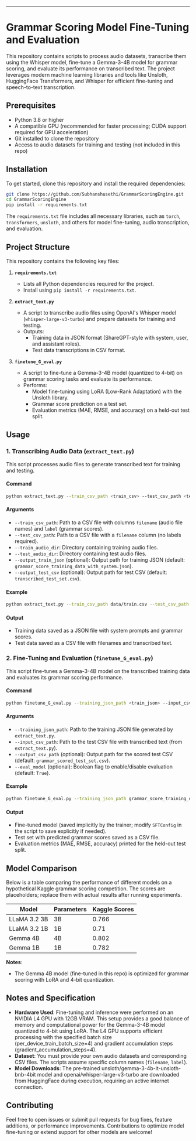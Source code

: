 
---

# Grammar Scoring Model Fine-Tuning and Evaluation

This repository contains scripts to process audio datasets, transcribe them using the Whisper model, fine-tune a Gemma-3-4B model for grammar scoring, and evaluate its performance on transcribed text. The project leverages modern machine learning libraries and tools like Unsloth, HuggingFace Transformers, and Whisper for efficient fine-tuning and speech-to-text transcription.

## Prerequisites

- Python 3.8 or higher
- A compatible GPU (recommended for faster processing; CUDA support required for GPU acceleration)
- Git installed to clone the repository
- Access to audio datasets for training and testing (not included in this repo)

## Installation

To get started, clone this repository and install the required dependencies:

```bash
git clone https://github.com/Subhanshusethi/GrammarScoringEngine.git
cd GrammarScoringEngine
pip install -r requirements.txt
```

The `requirements.txt` file includes all necessary libraries, such as `torch`, `transformers`, `unsloth`, and others for model fine-tuning, audio transcription, and evaluation.

## Project Structure

This repository contains the following key files:

1. **`requirements.txt`**
   - Lists all Python dependencies required for the project.
   - Install using `pip install -r requirements.txt`.

2. **`extract_text.py`**
   - A script to transcribe audio files using OpenAI's Whisper model (`whisper-large-v3-turbo`) and prepare datasets for training and testing.
   - Outputs:
     - Training data in JSON format (ShareGPT-style with system, user, and assistant roles).
     - Test data transcriptions in CSV format.

3. **`finetune_G_eval.py`**
   - A script to fine-tune a Gemma-3-4B model (quantized to 4-bit) on grammar scoring tasks and evaluate its performance.
   - Performs:
     - Model fine-tuning using LoRA (Low-Rank Adaptation) with the Unsloth library.
     - Grammar score prediction on a test set.
     - Evaluation metrics (MAE, RMSE, and accuracy) on a held-out test split.

## Usage

### 1. Transcribing Audio Data (`extract_text.py`)

This script processes audio files to generate transcribed text for training and testing.

#### Command
```bash
python extract_text.py --train_csv_path <train_csv> --test_csv_path <test_csv> --train_audio_dir <train_dir> --test_audio_dir <test_dir>
```

#### Arguments
- `--train_csv_path`: Path to a CSV file with columns `filename` (audio file names) and `label` (grammar scores).
- `--test_csv_path`: Path to a CSV file with a `filename` column (no labels required).
- `--train_audio_dir`: Directory containing training audio files.
- `--test_audio_dir`: Directory containing test audio files.
- `--output_train_json` (optional): Output path for training JSON (default: `grammar_score_training_data_with_system.json`).
- `--output_test_csv` (optional): Output path for test CSV (default: `transcribed_test_set.csv`).

#### Example
```bash
python extract_text.py --train_csv_path data/train.csv --test_csv_path data/test.csv --train_audio_dir audio/train --test_audio_dir audio/test
```

#### Output
- Training data saved as a JSON file with system prompts and grammar scores.
- Test data saved as a CSV file with filenames and transcribed text.

### 2. Fine-Tuning and Evaluation (`finetune_G_eval.py`)

This script fine-tunes a Gemma-3-4B model on the transcribed training data and evaluates its grammar scoring performance.

#### Command
```bash
python finetune_G_eval.py --training_json_path <train_json> --input_csv_path <test_csv>
```

#### Arguments
- `--training_json_path`: Path to the training JSON file generated by `extract_text.py`.
- `--input_csv_path`: Path to the test CSV file with transcribed text (from `extract_text.py`).
- `--output_csv_path` (optional): Output path for the scored test CSV (default: `grammar_scored_test_set.csv`).
- `--eval_model` (optional): Boolean flag to enable/disable evaluation (default: `True`).

#### Example
```bash
python finetune_G_eval.py --training_json_path grammar_score_training_data_with_system.json --input_csv_path transcribed_test_set.csv
```

#### Output
- Fine-tuned model (saved implicitly by the trainer; modify `SFTConfig` in the script to save explicitly if needed).
- Test set with predicted grammar scores saved as a CSV file.
- Evaluation metrics (MAE, RMSE, accuracy) printed for the held-out test split.

## Model Comparison

Below is a table comparing the performance of different models on a hypothetical Kaggle grammar scoring competition. The scores are placeholders; replace them with actual results after running experiments.

| Model         | Parameters | Kaggle Scores   |
|---------------|------------|-------|
| LLaMA 3.2 3B  | 3B         | 0.766  |
| LLaMA 3.2 1B  | 1B         | 0.71  |
| Gemma 4B      | 4B         | 0.802  |
| Gemma 1B      | 1B         | 0.782  |

**Notes**:
- The Gemma 4B model (fine-tuned in this repo) is optimized for grammar scoring with LoRA and 4-bit quantization.

## Notes and Specification

- **Hardware Used**: Fine-tuning and inference were performed on an NVIDIA L4 GPU with 12GB VRAM. This setup provides a good balance of memory and computational power for the Gemma-3-4B model quantized to 4-bit using LoRA. The L4 GPU supports efficient processing with the specified batch size (per_device_train_batch_size=4) and gradient accumulation steps (gradient_accumulation_steps=4).
- **Dataset**: You must provide your own audio datasets and corresponding CSV files. The scripts assume specific column names (`filename`, `label`).
- **Model Downloads**: The pre-trained unsloth/gemma-3-4b-it-unsloth-bnb-4bit model and openai/whisper-large-v3-turbo are downloaded from HuggingFace during execution, requiring an active internet connection.

## Contributing

Feel free to open issues or submit pull requests for bug fixes, feature additions, or performance improvements. Contributions to optimize model fine-tuning or extend support for other models are welcome!

